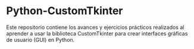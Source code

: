 # Python-CustomTkinter
Este repositorio contiene los avances y ejercicios prácticos realizados al aprender a usar la biblioteca CustomTkinter para crear interfaces gráficas de usuario (GUI) en Python.

